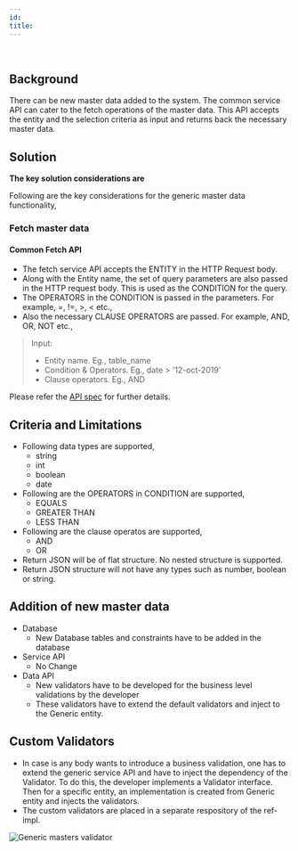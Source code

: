 ```yaml
---
id: 
title: 
---
```

﻿
## Background
There can be new master data added to the system. The common service API can cater to the fetch operations of the master data. This API accepts the entity and the selection criteria as input and returns back the necessary master data.

## Solution
**The key solution considerations are**

Following are the key considerations for the generic master data functionality, 

### Fetch master data

#### Common Fetch API
* The fetch service API accepts the ENTITY  in the HTTP Request body.
* Along with the Entity name, the set of query parameters are also passed in the HTTP request body. This is used as the CONDITION for the query.
* The OPERATORS in the CONDITION is passed in the parameters. For example, =, !=, >, < etc.,
* Also the necessary CLAUSE OPERATORS are passed. For example, AND, OR, NOT etc., 

>Input:
>	* Entity name. Eg., table_name
>	* Condition & Operators. Eg.,  date > '12-oct-2019'
>	* Clause operators. Eg., AND

Please refer the [API spec](Generic-Master-Data-API.md) for further details. 

## Criteria and Limitations

* Following data types are supported, 
	* string
	* int
	* boolean
	* date
* Following are the OPERATORS in CONDITION are supported, 
	* EQUALS
	* GREATER THAN
	* LESS THAN 
* Following are the clause operatos are supported, 
	* AND
	* OR
* Return JSON will be of flat structure. No nested structure is supported.
* Return JSON structure will not have any types such as number, boolean or string.

## Addition of new master data
* Database
	* New Database tables and constraints have to be added in the database
* Service API
	* No Change
* Data API
	* New validators have to be developed for the business level validations by the developer
	* These validators have to extend the default validators and inject to the Generic entity.

## Custom Validators
* In case is any body wants to introduce a business validation, one has to extend the generic service API and have to inject the dependency of the Validator. To do this, the developer implements a Validator interface. Then for a specific entity, an implementation is created from Generic entity and injects the validators. 
* The custom validators are placed in a separate respository of the ref-impl.
	
![Generic masters validator](_images/kernel/GenericMasterValidator.jpg)	